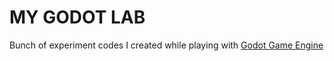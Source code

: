 # MY GODOT LAB
Bunch of experiment codes I created while playing with [Godot Game Engine](https://github.com/godotengine/godot/)
